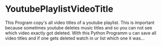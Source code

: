 # YoutubePlaylistVideoTitle
This Program copy's all video titles of a youtube playlist. This is important because sometimes youtube deletes music titles and so you can not see which video exactly got deleted. With this Python Programm u can save all video titles and if one gets deleted watch in ur list which one it was...

